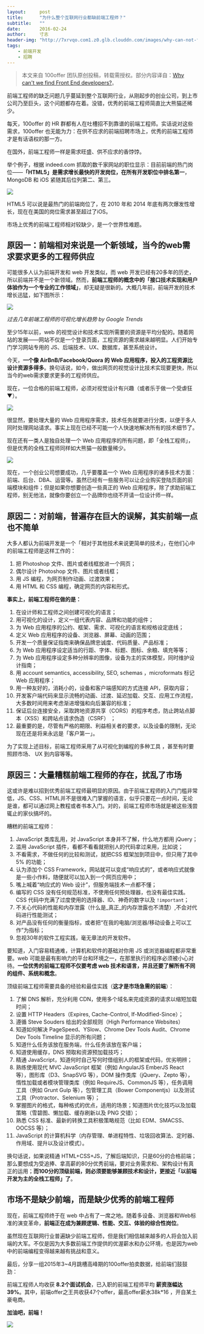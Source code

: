 ```yaml
---
layout:     post
title:      "为什么整个互联网行业都缺前端工程师？"
subtitle:   ""
date:       2016-02-24
author:     寸志
header-img: "http://7xrvqo.com1.z0.glb.clouddn.com/images/why-can-not-find-frontend-developer/web-developer.ea955ec4.jpg"
tags:
    - 前端开发
    - 招聘
---
```


> 本文来自 100offer 团队原创投稿，转载需授权。部分内容译自：[Why can't we find Front End developers?](https://jjperezaguinaga.com/articles/2014/03/19/why-cant-we-find-front-end-developers/)。

前端工程师的缺乏问题几乎蔓延到整个互联网行业，从刚起步的创业公司，到上市公司乃至巨头，这个问题都存在着。没错，优秀的前端工程师简直比大熊猫还稀少。

每天，100offer 的 HR 群都有人在吐槽招不到靠谱的前端工程师。实话说对这些需求，100offer 也无能为力：在供不应求的前端招聘市场上，优秀的前端工程师才是有话语权的那一方。

在国外，前端工程师一样是需求旺盛、供不应求的香饽饽。

举个例子，根据 indeed.com 抓取的数千家网站的职位显示：目前前端的热门岗位——**「HTML5」是需求增长最快的开发岗位，在所有开发职位中排名第一**，MongoDB 和 iOS 紧随其后位列第二、第三。

![](http://7xrvqo.com1.z0.glb.clouddn.com/images/why-can-not-find-frontend-developer/jobgraph.79ebf0bb.png)

HTML5 可以说是最热门的前端岗位了，在 2010 年和 2014 年底有两次爆发性增长，现在在美国的岗位需求甚至超过了iOS。

市场上优秀的前端工程师相对较缺少，是一个世界性难题。

## 原因一：前端相对来说是一个新领域，当今的web需求要求更多的工程师供应

可能很多人认为前端开发和 web 开发类似，而 web 开发已经有20多年的历史，所以前端并不是一个新领域。然而，**前端工程师的概念中的「接口技术实现和用户体验作为一个专业的工作领域」**，却无疑是很新的。大概几年前，前端开发的技术增长迅猛，如下图所示：

![](http://7xrvqo.com1.z0.glb.clouddn.com/images/why-can-not-find-frontend-developer/google-trend.f8e5240d.png)

*过去几年前端工程师的可视化增长趋势 by Google Trends*

至少15年以前，web 的视觉设计和技术实现所需要的资源是平均分配的。随着网站的发展——网站不仅是一个登录页面，工程资源的需求越来越明显。人们开始专门学习网站专用的 JS、后端技术、UX、数据库，甚至系统设计。

今天，**一个像 AirBnB/Facebook/Quora 的 Web 应用程序，投入的工程资源比设计资源多得多**。换句话说，如今，做出网页的视觉设计比技术实现要更快，所以当今的web需求要求更多的工程师供应。

现在，一位合格的前端工程师，必须对视觉设计有兴趣（或者乐于做一个受虐狂▼）。

![](http://7xrvqo.com1.z0.glb.clouddn.com/images/why-can-not-find-frontend-developer/css.3f0d282c.png)

很显然，要处理大量的 Web 应用程序需求，技术任务就要进行分类，以便于多人同时处理网站请求。事实上现在已经不可能一个人快速地解决所有的技术细节了。

现在还有一类人是独自处理一个 Web 应用程序的所有问题，即「全栈工程师」，但是优秀的全栈工程师同样如大熊猫一般数量稀少。

![](http://7xrvqo.com1.z0.glb.clouddn.com/images/why-can-not-find-frontend-developer/in-a-web-product.48af15cf.png)

现在，一个创业公司想要成功，几乎要覆盖一个 Web 应用程序的诸多技术方面：前端、后台、DBA、运营等。虽然已经有一些服务可以让企业购买登陆页面的前端模块和组件；但是如果你想要创造一些真正的 Web 应用程序，除了求助前端工程师，别无他法，就像你要创立一个品牌你也绕不开请一位设计师一样。


## 原因二：对前端，普遍存在巨大的误解，其实前端一点也不简单

大多人都认为前端开发是一个「相对于其他技术来说更简单的技术」，在他们心中的前端工程师是这样工作的：

1. 把 Photoshop 文件、图片或者线框放进一个网页；
2. 偶尔设计 Photoshop 文件、图片或者线框；
3. 用 JS 编程，为网页制作动画、过渡效果；
4. 用 HTML 和 CSS 编程，确定网页的内容和形式。

**事实上，前端工程师在做的是：**

1. 在设计师和工程师之间创建可视化的语言；
2. 用可视化的设计，定义一组代表内容、品牌和功能的组件；
3. 为 Web 应用程序的公约、框架、需求、可视化的语言和规格设定底线；
4. 定义 Web 应用程序的设备、浏览器、屏幕、动画的范围；
5. 开发一个质量保证指南来确保品牌忠诚度、代码质量、产品标准；
6. 为 Web 应用程序设定适当的行距、字体、标题、图标、余粮、填充等等；
7. 为 Web 应用程序设定多种分辨率的图像，设备为主的实体模型，同时维护设计指南；
8. 用 account semantics, accessibility, SEO, schemas ，microformats 标记 Web 应用程序；
9. 用一种友好的，消耗小的，设备和客户端感知的方式连接 API，获取内容；
10. 开发客户端代码来显示流畅的动画、过渡、延迟加载、交互、应用工作流程，大多数时间用来考虑渐进增强和向后兼容的标准；
11. 保证后台连接安全，采取跨地资源共享（CORS）的程序考虑，防止跨站点脚本（XSS）和跨站点请求伪造（CSRF） ；
12. 最重要的是，尽管有严格的期限、利益相关者的要求，以及设备的限制，无论现在还是将来永远是「客户第一」。

为了实现上述目标，前端工程师采用了从可视化到编程的多种工具 ，甚至有时要照顾市场、 UX 到内容等等。

## 原因三：大量糟糕前端工程师的存在，扰乱了市场

这或许是难以招到优秀前端工程师最明显的原因。由于前端工程师的入门门槛非常低，JS、CSS、HTML并不是很难入门掌握的语言，似乎只要花一点时间，无论是谁，都可以通过网上教程或者书本入门。对的，前端工程师市场就是被这些浅尝辄止的家伙搞坏的。

糟糕的前端工程师：

1. JavaScript 类库乱用，对 JavaScript 本身并不了解，什么地方都用 jQuery；
2. 滥用 JavaScript 插件，看都不看看就把别人的代码拿过来用，比如说；
3. 不看需求，不做任何的比较和测试，就把CSS 框架加到项目中，但只用了其中 5% 的功能；
4. 认为添加个 CSS Framework，网站就可以变成“响应式的”，或者响应式就像是一些小作料，随便就可以加入到一个网页应用中；
5. 嘴上喊着“响应式的 Web 设计”，但服务端技术一点都不懂；
6. 编写的 CSS 没有任何规范标准，不使用任何预处理器，也没有最佳实践。CSS 代码中充满了过度使用的选择器、ID、神奇的数字以及 `!important`；
7. 不关心代码的性能和内存泄露（什么是_真正_的内存泄露也不清楚）,不会对代码进行性能测试；
8. 对产品没有任何的衡量指标，或者把“在我的电脑/浏览器/移动设备上可以工作”为指标；
9. 忽视30年的软件工程实践，毫无章法的开发软件。

要知道，入门容易精通难，计算机和软件的基础对你用 JS 或浏览器编程都非常重要。web 可能是最有影响力的平台和环境之一，在那里执行的程序必须被小心对待。**一位优秀的前端工程师不仅要考虑 web 技术和语言，并且还要了解所有不同的组件、系统和概念**。

顶级前端工程师需要具备的经验和最佳实践（**这才是市场急需的前端**）：

1. 了解 DNS 解析，充分利用 CDN，使用多个域名来完成资源的请求以缩短加载时间；
2. 设置 HTTP Headers（Expires, Cache-Control, If-Modified-Since）；
3. 遵循 Steve Souders 给出的全部规则（High Performance Websites）
4. 知道如何解决 PageSpeed、YSlow、Chrome Dev Tools Audit、Chrome Dev Tools Timeline 显示的所有问题；
5. 知道什么任务该放在服务端，什么任务该放在客户端；
6. 知道使用缓存，DNS 预取和资源预加载技巧；
7. 精通 JavaScript，知道何时自己写何时借组别人的框架或代码，优劣明辨；
8. 熟练使用现代 MVC JavaScript 框架（例如 AngularJS EmberJS React 等），图形库（D3、SnapSVG 等），DOM 操作类库（jQuery、Zepto 等），惰性加载或者模块管理类库（例如 RequireJS、CommonJS 等），任务调用工具（例如 Grunt Gulp 等），包管理工具（Bower Componentjs）以及测试工具（Protractor、Selenium 等）；
9. 掌握图片的格式，每种格式的优点，适用的场景；知道图片优化技巧以及加载策略（雪碧图、懒加载、缓存刷新以及 PNG 交错）；
10. 熟悉 CSS 标准、最新的转换工具积极策略规范（比如 EDM、SMACSS、OOCSS 等）；
11. JavaScript 的计算机科学（内存管理、单进程特性、垃圾回收算法、定时器、作用域、提升以及设计模式）。

换句话说，如果说精通 HTML+CSS+JS，了解后端知识，只是60分的合格前端；那么要想成为受追捧、拿高薪的80分优秀前端，要对业务需求和、架构设计有真正的运用；**而100分的顶级前端，则必须要能够兼顾技术和设计，更接近「以前端开发为主的全栈工程师」了**。

## 市场不是缺少前端，而是缺少优秀的前端工程师

现在，前端工程师终于在 web 中占有了一席之地。随着多设备、浏览器和Web标准的演变革命，**前端正在成为兼顾逻辑、性能、交互、体验的综合性岗位**。

虽然现在互联网行业普遍缺少前端工程师，但是我们相信越来越多的人将会加入前端的大军。不仅是因为大多数前端工作提供的优渥薪水和办公环境，也是因为web中的前端编程变得越来越有挑战和意义。

最后，分享一组2015年3~4月跳槽高峰期的100offer拍卖数据，给前端们鼓鼓劲：

前端工程师人均收获 **8.2个面试机会**，已入职的前端工程师平均 **薪资涨幅达39%**。其中，前端offer之王共收获47个offer，最高offer薪水38k*16 ，开自某土豪电商。

**加油吧，前端！**

![](http://7xrvqo.com1.z0.glb.clouddn.com/images/why-can-not-find-frontend-developer/100offter.c22799e7.png)
